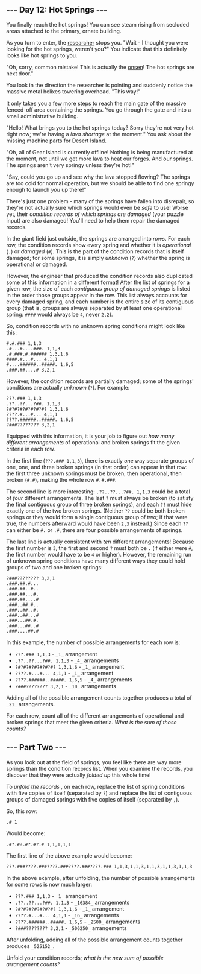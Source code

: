 ## \--- Day 12: Hot Springs ---

You finally reach the hot springs! You can see steam rising from secluded
areas attached to the primary, ornate building.

As you turn to enter, the [researcher](11) stops you. "Wait - I thought you
were looking for the hot springs, weren't you?" You indicate that this
definitely looks like hot springs to you.

"Oh, sorry, common mistake! This is actually the
[onsen](https://en.wikipedia.org/wiki/Onsen)! The hot springs are next door."

You look in the direction the researcher is pointing and suddenly notice the
massive metal helixes towering overhead. "This way!"

It only takes you a few more steps to reach the main gate of the massive
fenced-off area containing the springs. You go through the gate and into a
small administrative building.

"Hello! What brings you to the hot springs today? Sorry they're not very hot
right now; we're having a _lava shortage_ at the moment." You ask about the
missing machine parts for Desert Island.

"Oh, all of Gear Island is currently offline! Nothing is being manufactured at
the moment, not until we get more lava to heat our forges. And our springs.
The springs aren't very springy unless they're hot!"

"Say, could you go up and see why the lava stopped flowing? The springs are
too cold for normal operation, but we should be able to find one springy
enough to launch _you_ up there!"

There's just one problem - many of the springs have fallen into disrepair, so
they're not actually sure which springs would even be _safe_ to use! Worse
yet, their _condition records of which springs are damaged_ (your puzzle
input) are also damaged! You'll need to help them repair the damaged records.

In the giant field just outside, the springs are arranged into _rows_. For
each row, the condition records show every spring and whether it is
_operational_ (`.`) or _damaged_ (`#`). This is the part of the condition
records that is itself damaged; for some springs, it is simply _unknown_ (`?`)
whether the spring is operational or damaged.

However, the engineer that produced the condition records also duplicated some
of this information in a different format! After the list of springs for a
given row, the size of each _contiguous group of damaged springs_ is listed in
the order those groups appear in the row. This list always accounts for every
damaged spring, and each number is the entire size of its contiguous group
(that is, groups are always separated by at least one operational spring:
`####` would always be `4`, never `2,2`).

So, condition records with no unknown spring conditions might look like this:

    
    
    #.#.### 1,1,3
    .#...#....###. 1,1,3
    .#.###.#.###### 1,3,1,6
    ####.#...#... 4,1,1
    #....######..#####. 1,6,5
    .###.##....# 3,2,1
    

However, the condition records are partially damaged; some of the springs'
conditions are actually _unknown_ (`?`). For example:

    
    
    ???.### 1,1,3
    .??..??...?##. 1,1,3
    ?#?#?#?#?#?#?#? 1,3,1,6
    ????.#...#... 4,1,1
    ????.######..#####. 1,6,5
    ?###???????? 3,2,1
    

Equipped with this information, it is your job to figure out _how many
different arrangements_ of operational and broken springs fit the given
criteria in each row.

In the first line (`???.### 1,1,3`), there is exactly _one_ way separate
groups of one, one, and three broken springs (in that order) can appear in
that row: the first three unknown springs must be broken, then operational,
then broken (`#.#`), making the whole row `#.#.###`.

The second line is more interesting: `.??..??...?##. 1,1,3` could be a total
of _four_ different arrangements. The last `?` must always be broken (to
satisfy the final contiguous group of three broken springs), and each `??`
must hide exactly one of the two broken springs. (Neither `??` could be both
broken springs or they would form a single contiguous group of two; if that
were true, the numbers afterward would have been `2,3` instead.) Since each
`??` can either be `#.` or `.#`, there are four possible arrangements of
springs.

The last line is actually consistent with _ten_ different arrangements!
Because the first number is `3`, the first and second `?` must both be `.` (if
either were `#`, the first number would have to be `4` or higher). However,
the remaining run of unknown spring conditions have many different ways they
could hold groups of two and one broken springs:

    
    
    ?###???????? 3,2,1
    .###.##.#...
    .###.##..#..
    .###.##...#.
    .###.##....#
    .###..##.#..
    .###..##..#.
    .###..##...#
    .###...##.#.
    .###...##..#
    .###....##.#
    

In this example, the number of possible arrangements for each row is:

  * `???.### 1,1,3` \- `_1_` arrangement
  * `.??..??...?##. 1,1,3` \- `_4_` arrangements
  * `?#?#?#?#?#?#?#? 1,3,1,6` \- `_1_` arrangement
  * `????.#...#... 4,1,1` \- `_1_` arrangement
  * `????.######..#####. 1,6,5` \- `_4_` arrangements
  * `?###???????? 3,2,1` \- `_10_` arrangements

Adding all of the possible arrangement counts together produces a total of
`_21_` arrangements.

For each row, count all of the different arrangements of operational and
broken springs that meet the given criteria. _What is the sum of those
counts?_

## \--- Part Two ---

As you look out at the field of springs, you feel like there are way more
springs than the condition records list. When you examine the records, you
discover that they were actually _folded up_ this whole time!

To _unfold the records_ , on each row, replace the list of spring conditions
with five copies of itself (separated by `?`) and replace the list of
contiguous groups of damaged springs with five copies of itself (separated by
`,`).

So, this row:

    
    
    .# 1

Would become:

    
    
    .#?.#?.#?.#?.# 1,1,1,1,1

The first line of the above example would become:

    
    
    ???.###????.###????.###????.###????.### 1,1,3,1,1,3,1,1,3,1,1,3,1,1,3

In the above example, after unfolding, the number of possible arrangements for
some rows is now much larger:

  * `???.### 1,1,3` \- `_1_` arrangement
  * `.??..??...?##. 1,1,3` \- `_16384_` arrangements
  * `?#?#?#?#?#?#?#? 1,3,1,6` \- `_1_` arrangement
  * `????.#...#... 4,1,1` \- `_16_` arrangements
  * `????.######..#####. 1,6,5` \- `_2500_` arrangements
  * `?###???????? 3,2,1` \- `_506250_` arrangements

After unfolding, adding all of the possible arrangement counts together
produces `_525152_`.

Unfold your condition records; _what is the new sum of possible arrangement
counts?_

